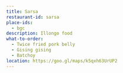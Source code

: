 ```yaml
---
title: Sarsa 
restaurant-id: sarsa
place-ids:
  - bgc 
description: Illongo food
what-to-order:
  - Twice fried pork belly
  - Gising gising
  - Batchoy
location: https://goo.gl/maps/k5qxh63UrUP2
---
```

